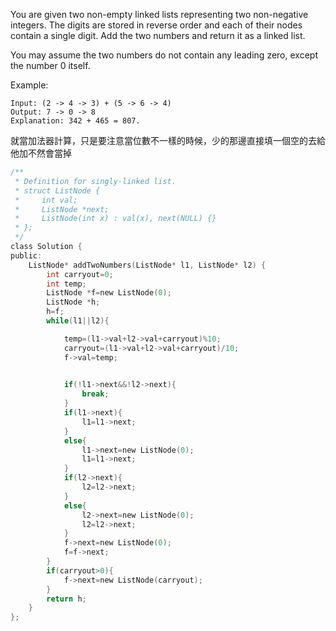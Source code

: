 You are given two non-empty linked lists representing two non-negative integers. The digits are stored in reverse order and each of their nodes contain a single digit. Add the two numbers and return it as a linked list.

You may assume the two numbers do not contain any leading zero, except the number 0 itself.

Example:
```
Input: (2 -> 4 -> 3) + (5 -> 6 -> 4)
Output: 7 -> 0 -> 8
Explanation: 342 + 465 = 807.
```
就當加法器計算，只是要注意當位數不一樣的時候，少的那邊直接填一個空的去給他加不然會當掉
```c
/**
 * Definition for singly-linked list.
 * struct ListNode {
 *     int val;
 *     ListNode *next;
 *     ListNode(int x) : val(x), next(NULL) {}
 * };
 */
class Solution {
public:
    ListNode* addTwoNumbers(ListNode* l1, ListNode* l2) {
        int carryout=0;
        int temp;
        ListNode *f=new ListNode(0);
        ListNode *h;
        h=f;
        while(l1||l2){

            temp=(l1->val+l2->val+carryout)%10;
            carryout=(l1->val+l2->val+carryout)/10;
            f->val=temp;

            
            if(!l1->next&&!l2->next){
                break;
            }
            if(l1->next){
                l1=l1->next;
            }
            else{
                l1->next=new ListNode(0);
                l1=l1->next;
            }
            if(l2->next){
                l2=l2->next;
            }
            else{
                l2->next=new ListNode(0);
                l2=l2->next;
            }
            f->next=new ListNode(0);
            f=f->next;
        }
        if(carryout>0){
            f->next=new ListNode(carryout);
        }
        return h;
    }
};
```
